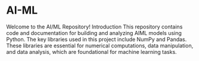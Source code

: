 # AI-ML
Welcome to the AI/ML Repository!
Introduction
This repository contains code and documentation for building and analyzing AIML models using Python. The key libraries used in this project include NumPy and Pandas. These libraries are essential for numerical computations, data manipulation, and data analysis, which are foundational for machine learning tasks.
